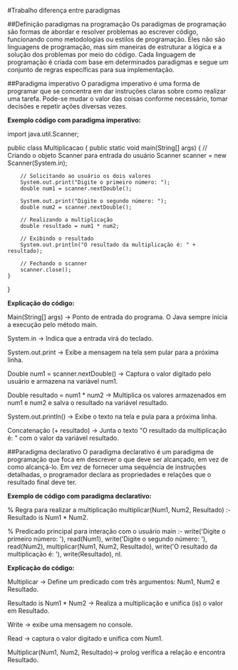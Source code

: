 #Trabalho diferença entre paradigmas

##Definição paradigmas na programação
Os paradigmas de programação são formas de abordar e resolver problemas ao escrever código, funcionando como metodologias ou estilos de programação. Eles não são linguagens de programação, mas sim maneiras de estruturar a lógica e a solução dos problemas por meio do código. Cada linguagem de programação é criada com base em determinados paradigmas e segue um conjunto de regras específicas para sua implementação.


##Paradigma imperativo
O paradigma imperativo é uma forma de programar que se concentra em dar instruções claras sobre como realizar uma tarefa. Pode-se mudar o valor das coisas conforme necessário, tomar decisões e repetir ações diversas vezes.

**Exemplo código com paradigma imperativo:**

import java.util.Scanner;

public class Multiplicacao {
    public static void main(String[] args) {
        // Criando o objeto Scanner para entrada do usuário
        Scanner scanner = new Scanner(System.in);

        // Solicitando ao usuário os dois valores
        System.out.print("Digite o primeiro número: ");
        double num1 = scanner.nextDouble();

        System.out.print("Digite o segundo número: ");
        double num2 = scanner.nextDouble();

        // Realizando a multiplicação
        double resultado = num1 * num2;

        // Exibindo o resultado
        System.out.println("O resultado da multiplicação é: " + resultado);

        // Fechando o scanner
        scanner.close();
    }
}

**Explicação do código:**

Main(String[] args) → Ponto de entrada do programa. O Java sempre inicia a execução pelo método main.

System.in → Indica que a entrada virá do teclado.

System.out.print → Exibe a mensagem na tela sem pular para a próxima linha.

Double num1 = scanner.nextDouble() → Captura o valor digitado pelo usuário e armazena na variável num1.

Double resultado = num1 * num2  → Multiplica os valores armazenados em num1 e num2 e salva o resultado na variável resultado.

System.out.println() → Exibe o texto na tela e pula para a próxima linha.


Concatenação (+ resultado) → Junta o texto "O resultado da multiplicação é: " com o valor da variável resultado.



##Paradigma declarativo
O paradigma declarativo é um paradigma de programação que foca em descrever o que deve ser alcançado, em vez de como alcançá-lo. Em vez de fornecer uma sequência de instruções detalhadas, o programador declara as propriedades e relações que o resultado final deve ter. 

**Exemplo de código com paradigma declarativo:**

% Regra para realizar a multiplicação
multiplicar(Num1, Num2, Resultado) :- 
    Resultado is Num1 * Num2.

% Predicado principal para interação com o usuário
main :- 
    write('Digite o primeiro número: '), 
    read(Num1),
    write('Digite o segundo número: '), 
    read(Num2),
    multiplicar(Num1, Num2, Resultado),
    write('O resultado da multiplicação é: '), 
    write(Resultado), nl.


**Explicação do código:**

Multiplicar → Define um predicado com três argumentos: Num1, Num2 e Resultado.

Resultado is Num1 * Num2 → Realiza a multiplicação e unifica (is) o valor em Resultado.

Write → exibe uma mensagem no console.

Read → captura o valor digitado e unifica com Num1.

Multiplicar(Num1, Num2, Resultado)→ prolog verifica a relação e encontra Resultado.
